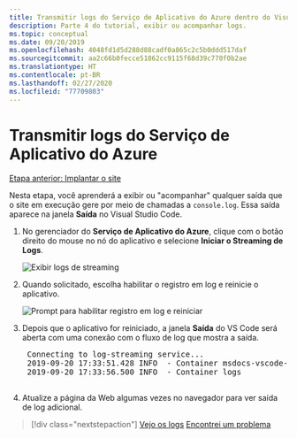 ```yaml
---
title: Transmitir logs do Serviço de Aplicativo do Azure dentro do Visual Studio Code
description: Parte 4 do tutorial, exibir ou acompanhar logs.
ms.topic: conceptual
ms.date: 09/20/2019
ms.openlocfilehash: 4048fd1d5d288d88cadf0a865c2c5b0ddd517daf
ms.sourcegitcommit: aa2c66b0fecce51862cc9115f68d39c770f0b2ae
ms.translationtype: HT
ms.contentlocale: pt-BR
ms.lasthandoff: 02/27/2020
ms.locfileid: "77709803"
---
```

# <a name="stream-logs-from-azure-app-service"></a>Transmitir logs do Serviço de Aplicativo do Azure

[Etapa anterior: Implantar o site](tutorial-vscode-azure-app-service-node-03.md)

Nesta etapa, você aprenderá a exibir ou "acompanhar" qualquer saída que o site em execução gere por meio de chamadas a `console.log`. Essa saída aparece na janela **Saída** no Visual Studio Code.

1. No gerenciador do **Serviço de Aplicativo do Azure**, clique com o botão direito do mouse no nó do aplicativo e selecione **Iniciar o Streaming de Logs**.

    ![Exibir logs de streaming](media/deploy-azure/view-logs.png)

1. Quando solicitado, escolha habilitar o registro em log e reinicie o aplicativo.

    ![Prompt para habilitar registro em log e reiniciar](media/deploy-azure/enable-restart.png)

1. Depois que o aplicativo for reiniciado, a janela **Saída** do VS Code será aberta com uma conexão com o fluxo de log que mostra a saída.

    <pre>
    Connecting to log-streaming service...
    2019-09-20 17:33:51.428 INFO  - Container msdocs-vscode-node_2 for site msdocs-vscode-node initialized successfully.
    2019-09-20 17:33:56.500 INFO  - Container logs
    </pre>

1. Atualize a página da Web algumas vezes no navegador para ver saída de log adicional.

> [!div class="nextstepaction"]
> [Vejo os logs](tutorial-vscode-azure-app-service-node-05.md) [Encontrei um problema](https://www.research.net/r/PWZWZ52?tutorial=node-deployment-azureappservice&step=tailing-logs)
